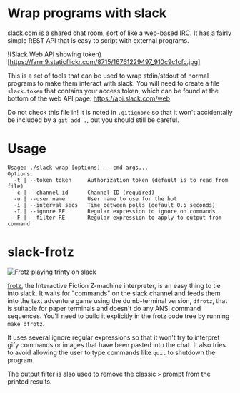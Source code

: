 Wrap programs with slack
===

slack.com is a shared chat room, sort of like a web-based IRC.
It has a fairly simple REST API that is easy to script with external
programs.

!(Slack Web API showing token)[https://farm9.staticflickr.com/8715/16761229497_910c9c1cfc.jpg]

This is a set of tools that can be used to wrap stdin/stdout of
normal programs to make them interact with slack. You will need to
create a file `slack.token` that contains your access token,
which can be found at the bottom of the web API page: https://api.slack.com/web

Do not check this file in!  It is noted in `.gitignore` so that it
won't accidentally be included by a `git add .`, but you should still
be careful.

Usage
===

    Usage: ./slack-wrap [options] -- cmd args...
    Options:
      -t | --token token     Authorization token (default is to read from file)
      -c | --channel id      Channel ID (required)
      -u | --user name       User name to use for the bot
      -i | --interval secs   Time between polls (default 0.5 seconds)
      -I | --ignore RE       Regular expression to ignore on commands
      -F | --filter RE       Regular expression to apply to output from command


slack-frotz
===
![Frotz playing trinty on slack](https://farm9.staticflickr.com/8715/16346258494_62564c392d.jpg)

[frotz](http://frotz.sourceforge.net/), the Interactive Fiction
Z-machine interpreter, is an easy thing to tie into slack.  It waits for
"commands" on the slack channel and feeds them into the text
adventure game using the dumb-terminal version, `dfrotz`, that is
suitable for paper terminals and doesn't do any ANSI command sequences.
You'll need to build it explicitly in the frotz code tree by running
`make dfrotz`.

It uses several ignore regular expressions so that it won't try to
interpret gify commands or images that have been pasted into the chat.
It also tries to avoid allowing the user to type commands like `quit`
to shutdown the program.

The output filter is also used to remove the classic `>` prompt from
the printed results.
